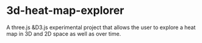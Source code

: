 # 3d-heat-map-explorer
A three.js &amp;D3.js experimental project that allows the user to explore a heat map in 3D and 2D space as well as over time.
